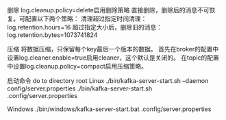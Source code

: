 删除
log.cleanup.policy=delete启用删除策略
直接删除，删除后的消息不可恢复。可配置以下两个策略：
清理超过指定时间清理：  
log.retention.hours=16
超过指定大小后，删除旧的消息：
log.retention.bytes=1073741824


压缩
将数据压缩，只保留每个key最后一个版本的数据。
首先在broker的配置中设置log.cleaner.enable=true启用cleaner，这个默认是关闭的。
在topic的配置中设置log.cleanup.policy=compact启用压缩策略。

启动命令	do to directory root
Linux
./bin/kafka-server-start.sh –daemon config/server.properties
./bin/kafka-server-start.sh  .config/server.properties

Windows
./bin/windows/kafka-server-start.bat  .config/server.properties
